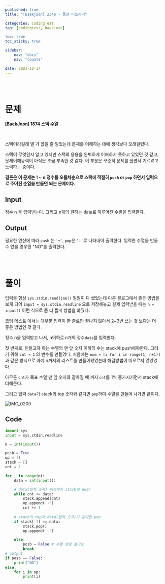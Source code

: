 ```yaml
---
published: true
title: "[Baekjoon] 2346 - 풍선 터뜨리기"

categories: CodingTest
tag: [codingtest, baekjoon]

toc: true
toc_sticky: true

sidebar:
    nav: "docs"
    nav: "counts"

date: 2023-12-17
---
```

<br>
<br>


# 문제

**[[BaekJoon] 1874 스택 수열](https://www.acmicpc.net/problem/1874)**

<br>

스택이라길래 별 거 없을 줄 알았는데 문제를 이해하는 데에 생각보다 오래걸렸다.

스택이 무엇인지 알고 있지만 스택의 응용을 완벽하게 이해하지 못하고 있었던 것 같고, 문제이해능력이 아직은 조금 부족한 것 같다. 이 부분은 꾸준히 문제를 풀면서 기르려고 노력하는 중이다.

**결론은 이 문제는 1 ~ n 정수를 오름차순으로 스택에 적절히 `push` or `pop` 하면서 입력으로 주어진 순열을 만들면 되는 문제이다.**

## Input

정수 n 을 입력받는다. 그리고 n개의 원하는 data로 이루어진 수열을 입력한다.

## Output

필요한 연산에 따라 `push` 는 `'+'`, `pop`은 `'-'`로 나타내어 출력한다.
입력한 수열을 만들 수 없을 경우엔 "NO"를 출력한다.


<br>
<br>

# 풀이

입력을 항상 `sys.stdin.readline()` 일일이 다 썼었는데 다른 블로그에서 좋은 방법을 보게 되어 `input = sys.stdin.readline` 으로 저장해놓고 실제 입력받을 때는 `n = input()` 이런 식으로 좀 더 짧게 방법을 바꿨다. 

코딩 테스트 에서는 대부분 입력이 한 줄로만 끝나지 않아서 2~3번 쓰는 것 보다는 더 좋은 방법인 것 같다.

정수 n을 입력받고 나서, n이하로 n개의 정수`data`를 입력한다.

첫 번째로, 만들고자 하는 수열의 맨 앞 숫자 이하의 수는 stack에 push해야한다. 그러기 위해 `cnt = 1` 의 변수를 만들었다. 처음에는 `num = [i for i in range(1, n+1)]`과 같은 방식으로 아예 n까지의 리스트를 만들어놨었는데 해결방법이 떠오르지 않았었다.

아무튼 `cnt`가 목표 수열 맨 앞 숫자와 같아질 때 까지 `cnt`를 1씩 증가시키면서 stack에 더해준다. 

그리고 입력 `data`가 stack의 top 숫자와 같다면 `pop`하여 수열을 만들어 나가면 끝이다.

![IMG_0200](https://github.com/leejongseok1/algorithm/assets/79849878/43115359-0fd5-41c6-8b5a-488574a0ee48)


## Code

```python
import sys
input = sys.stdin.readline

n = int(input())

posb = True
op = []
stack = []
cnt = 1

for _ in range(n):
    data = int(input())

    # data(입력 숫자) 이하까지 stack에 push
    while cnt <= data:
        stack.append(cnt)
        op.append('+')
        cnt += 1
    
    # stack의 top과 data(입력 숫자)가 같다면 pop
    if stack[-1] == data:
        stack.pop()
        op.append('-')

    else:
        posb = False # 수열 생성 불가능
        break
# output
if posb == False:
    print("NO")
else:
    for i in op:
        print(i)
```
